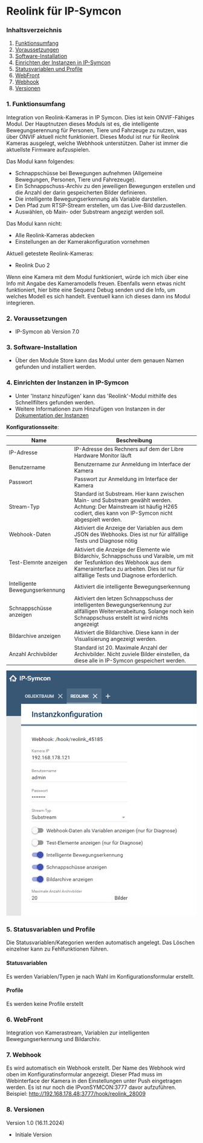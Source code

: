 # Reolink für IP-Symcon

### Inhaltsverzeichnis

1. [Funktionsumfang](#1-funktionsumfang)
2. [Voraussetzungen](#2-voraussetzungen)
3. [Software-Installation](#3-software-installation)
4. [Einrichten der Instanzen in IP-Symcon](#4-einrichten-der-instanzen-in-ip-symcon)
5. [Statusvariablen und Profile](#5-statusvariablen-und-profile)
6. [WebFront](#6-webfront)
7. [Webhook](#7-webhook)
8. [Versionen](#8-versionen)

### 1. Funktionsumfang

Integration von Reolink-Kameras in IP Symcon.
Dies ist kein ONVIF-Fähiges Modul.
Der Hauptnutzen dieses Moduls ist es, die intelligente Bewegungserennung für Personen, Tiere und Fahrzeuge zu nutzen, was über ONVIF aktuell nicht funktioniert.
Dieses Modul ist nur für Reolink Kameras ausgelegt, welche Webhhook unterstützen. 
Daher ist immer die aktuellste Firmware aufzuspielen.

Das Modul kann folgendes:

- Schnappschüsse bei Bewegungen aufnehmen (Allgemeine Bewegungen, Personen, Tiere und Fahrezeuge).
- Ein Schnappschuss-Archiv zu den jeweiligen Bewegungen erstellen und die Anzahl der darin gespeicherten Bilder definieren.
- Die intelligente Bewegungserkennung als Variable darstellen.
- Den Pfad zum RTSP-Stream erstellen, um das Live-Bild darzustellen.
- Auswählen, ob Main- oder Substream angezigt werden soll.

Das Modul kann nicht:
- Alle Reolink-Kameras abdecken
- Einstellungen an der Kamerakonfiguration vornehmen

Aktuell getestete Reolink-Kameras:
- Reolink Duo 2

Wenn eine Kamera mit dem Modul funktioniert, würde ich mich über eine Info mit Angabe des Kameramodells freuen. 
Ebenfalls wenn etwas nicht funktioniert, hier bitte eine Sequenz Debug senden und die Info, um welches Modell es sich handelt. 
Eventuell kann ich dieses dann ins Modul integrieren.

### 2. Voraussetzungen

- IP-Symcon ab Version 7.0

### 3. Software-Installation

* Über den Module Store kann das Modul unter dem genauen Namen gefunden und installiert werden.

### 4. Einrichten der Instanzen in IP-Symcon

- Unter 'Instanz hinzufügen' kann das 'Reolink'-Modul mithilfe des Schnellfilters gefunden werden.  
- Weitere Informationen zum Hinzufügen von Instanzen in der [Dokumentation der Instanzen](https://www.symcon.de/service/dokumentation/konzepte/instanzen/#Instanz_hinzufügen)

__Konfigurationsseite__:

Name     | Beschreibung
-------- | ------------------
IP-Adresse                          |	IP-Adresse des Rechners auf dem der Libre Hardware Monitor läuft
Benutzername                        |   Benutzername zur Anmeldung im Interface der Kamera
Passwort                            |   Passwort zur Anmeldung im Interface der Kamera
Stream-Typ                          |   Standard ist Substream. Hier kann zwischen Main- und Substream gewählt werden. Achtung: Der Mainstream ist häufig H265 codiert, dies kann von IP-Symcon nicht abgespielt werden.
Webhook-Daten                       |	Aktiviert die Anzeige der Variablen aus dem JSON des Webhooks. Dies ist nur für allfällige Tests und Diagnose nötig
Test-Elemnte anzeigen               |   Aktiviert die Anzeige der Elemente wie Bildarchiv, Schnappschuss und Varaible, um mit der Tesfunktion des Webhook aus dem Kamerainterface zu arbeiten. Dies ist nur für allfällige Tests und Diagnose erforderlich.
Intelligente Bewegungserkennung     |   Aktiviert die intelligente Bewegungserkennung
Schnappschüsse anzeigen             |   Aktiviert den letzen Schnappschuss der intelligenten Bewegungserkennung zur allfälligen Weiterverabeitung. Solange noch kein Schnappschuss erstellt ist wird nichts angezeigt
Bildarchive anzeigen                |   Aktiviert die Bildarchive. Diese kann in der Visualisierung angezeigt werden.
Anzahl Archivbilder                 |   Standard ist 20. Maximale Anzahl der Archivbilder. Nicht zuviele Bilder einstellen, da diese alle in IP-Symcon gespeichert werden.

![alt text](../images/form.png)

### 5. Statusvariablen und Profile

Die Statusvariablen/Kategorien werden automatisch angelegt. Das Löschen einzelner kann zu Fehlfunktionen führen.

#### Statusvariablen

Es werden Variablen/Typen je nach Wahl im Konfigurationsformular erstellt.

#### Profile

Es werden keine Profile erstellt

### 6. WebFront

Integration von Kamerastream, Variablen zur intelligenten Bewegungserkennung und Bildarchiv.

### 7. Webhook

Es wird automatisch ein Webhook erstellt. Der Name des Webhook wird oben im Konfiguratinsformular angezeigt. Dieser Pfad muss im Webinterface der Kamera in den Einstellungen unter Push eingetragen werden. 
Es ist nur noch die IPvonSYMCON:3777 davor aufzuführen.
Beispiel: http://192.168.178.48:3777/hook/reolink_28009

### 8. Versionen

Version 1.0 (16.11.2024)

- Initiale Version
